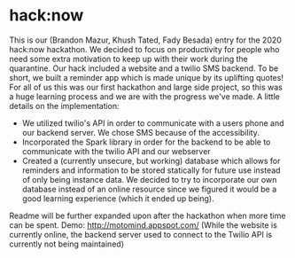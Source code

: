# hack:now 
This is our (Brandon Mazur, Khush Tated, Fady Besada) entry for the 2020 hack:now hackathon. We decided to focus on productivity for people who need some extra motivation to keep up with their work during the quarantine. Our hack included a website and a twilio SMS backend. To be short, we built a reminder app which is made unique by its uplifting quotes! For all of us this was our first hackathon and large side project, so this was a huge learning process and we are with the progress we've made. A little details on the implementation:

- We utilized twilio's API in order to communicate with a users phone and our backend server. We chose SMS because of the accessibility.
- Incorporated the Spark library in order for the backend to be able to communicate with the twilio API and our webserver
- Created a (currently unsecure, but working) database which allows for reminders and information to be stored statically for future use instead of only being instance data. We decided to try to incorporate our own database instead of an online resource since we figured it would be a good learning experience (which it ended up being).

Readme will be further expanded upon after the hackathon when more time can be spent.
Demo: http://motomind.appspot.com/ (While the website is currently online, the backend server used to connect to the Twilio API is currently not being maintained)
